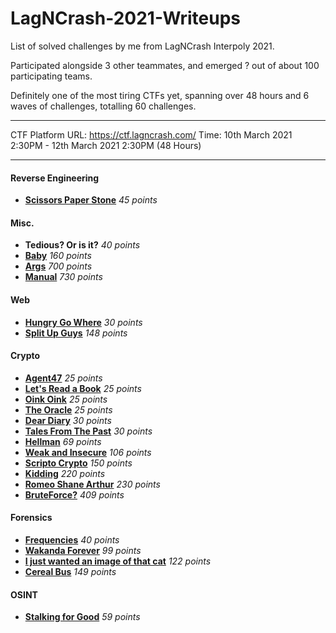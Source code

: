 # LagNCrash-2021-Writeups

List of solved challenges by me from LagNCrash Interpoly 2021.

Participated alongside 3 other teammates, and emerged ? out of about 100 participating teams.

Definitely one of the most tiring CTFs yet, spanning over 48 hours and 6 waves of challenges, totalling 60 challenges.

---

CTF Platform URL: https://ctf.lagncrash.com/
Time: 10th March 2021 2:30PM - 12th March 2021 2:30PM (48 Hours)

---

#### Reverse Engineering
- **[Scissors Paper Stone]()** _45 points_

#### Misc.
- **Tedious? Or is it?** _40 points_
- **[Baby]()** _160 points_
- **[Args]()** _700 points_
- **[Manual]()** _730 points_

#### Web
- **[Hungry Go Where]()** _30 points_
- **[Split Up Guys]()** _148 points_

#### Crypto
- **[Agent47]()** _25 points_
- **[Let's Read a Book]()** _25 points_
- **[Oink Oink]()** _25 points_
- **[The Oracle]()** _25 points_
- **[Dear Diary]()** _30 points_
- **[Tales From The Past]()** _30 points_
- **[Hellman]()** _69 points_
- **[Weak and Insecure]()** _106 points_
- **[Scripto Crypto]()** _150 points_
- **[Kidding]()** _220 points_
- **[Romeo Shane Arthur]()** _230 points_
- **[BruteForce?]()** _409 points_

#### Forensics
- **[Frequencies]()** _40 points_
- **[Wakanda Forever]()** _99 points_
- **[I just wanted an image of that cat]()** _122 points_
- **[Cereal Bus]()** _149 points_

#### OSINT
- **[Stalking for Good]()** _59 points_
